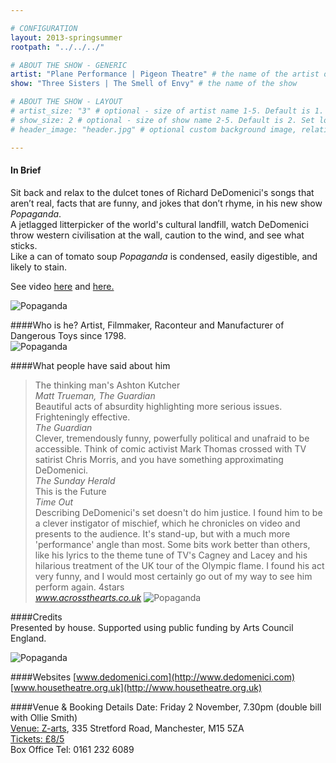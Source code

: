 ```yaml
---

# CONFIGURATION
layout: 2013-springsummer
rootpath: "../../../"

# ABOUT THE SHOW - GENERIC
artist: "Plane Performance | Pigeon Theatre" # the name of the artist or company
show: "Three Sisters | The Smell of Envy" # the name of the show

# ABOUT THE SHOW - LAYOUT
# artist_size: "3" # optional - size of artist name 1-5. Default is 1. Set longer names to lower values
# show_size: 2 # optional - size of show name 2-5. Default is 2. Set longer names to lower values
# header_image: "header.jpg" # optional custom background image, relative to current page

---
```


#### In Brief
Sit back and relax to the dulcet tones of Richard DeDomenici's songs that aren’t real, facts that are funny, and jokes that don’t rhyme, in his new show *Popaganda*.    
A jetlagged litterpicker of the world's cultural landfill, watch DeDomenici throw western civilisation at the wall, caution to the wind, and see what sticks.    
Like a can of tomato soup *Popaganda* is condensed, easily digestible, and likely to stain.    

See video [here](http://www.youtube.com/watch?v=T3bCKVk2Ui0) and [here.](http://www.youtube.com/watch?v=K3ONqPgGbCk)    

![Popaganda](Popaganda.jpg)     

####Who is he?
Artist, Filmmaker, Raconteur and Manufacturer of Dangerous Toys since 1798.    
![Popaganda](rd2.jpg)

####What people have said about him
>The thinking man's Ashton Kutcher<br>*Matt Trueman, The Guardian*    
>Beautiful acts of absurdity highlighting more serious issues.  Frighteningly effective.<br>*The Guardian*       
>Clever, tremendously funny, powerfully political and unafraid to be accessible.  Think of comic activist Mark Thomas crossed with TV satirist Chris Morris, and you have something approximating DeDomenici.<br>*The Sunday Herald*    
>This is the Future<br>*Time Out*    
>Describing DeDomenici's set doesn't do him justice. I found him to be a clever instigator of mischief, which he chronicles on video and presents to the audience. It's stand-up, but with a much more 'performance' angle than most. Some bits work better than others, like his lyrics to the theme tune of TV's Cagney and Lacey and his hilarious treatment of the UK tour of the Olympic flame. I found his act very funny, and I would most certainly go out of my way to see him perform again. 4stars <br>*www.acrossthearts.co.uk*
![Popaganda](rd6.jpg)


####Credits       
Presented by house.  Supported using public funding by Arts Council England.

![Popaganda](rd5.jpg)    

####Websites
[www.dedomenici.com](http://www.dedomenici.com)    
[www.housetheatre.org.uk](http://www.housetheatre.org.uk)


####Venue & Booking Details
Date: Friday 2 November, 7.30pm (double bill with Ollie Smith)   
[Venue: Z-arts](http://www.z-arts.org/about-us/getting-here/), 335 Stretford Road, Manchester, M15 5ZA    
[Tickets: £8/5](http://www.z-arts.org/events/word-of-warning-02-nov/)    
Box Office Tel: 0161 232 6089

